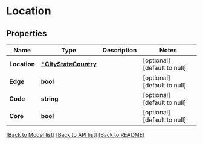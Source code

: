 # Location

## Properties
Name | Type | Description | Notes
------------ | ------------- | ------------- | -------------
**Location** | [***CityStateCountry**](CityStateCountry.md) |  | [optional] [default to null]
**Edge** | **bool** |  | [optional] [default to null]
**Code** | **string** |  | [optional] [default to null]
**Core** | **bool** |  | [optional] [default to null]

[[Back to Model list]](../README.md#documentation-for-models) [[Back to API list]](../README.md#documentation-for-api-endpoints) [[Back to README]](../README.md)


